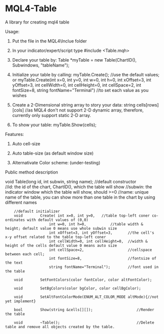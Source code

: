 # MQL4-Table
A library for creating mql4 table

Usage:

1. Put the file in the MQL4\Inclue folder

2. In your indicator/expert/script type #include <Table.mqh>

3. Declare your table by: Table *myTable = new Table(ChartID(), Subwindows, "tableName");

4. Initialize your table by calling: 
    myTable.Create();  //use the default values; or
    myTable.Create(int x=0, int y=0, int w=0, int h=0, int xOffset=3, int yOffset=3, int cellWidth=0, int cellHeight=0, int cellSpace=2, int fontSize=8, string fontName="Terminal") //to set each value as you wishes

5. Create a 2-Dimensional string array to story your data: string cells[rows][cols] //as MQL4 don't not support 2-D dynamic array, therefore, currently only support static 2-D array.

6. To show your table: myTable.Show(cells);

Features:

1.  Auto cell-size

2.  Auto table-size (as default window size)

3.  Alternativate Color scheme: (under-testing)

Public method description
	
void	Table(long id, int subwin, string name);  	//default constructor  
	//id:     the id of the chart, ChartID(), which the table will show
	//subwin: the indicator window which the table will show, should >=0
	//name:   unique name of the table, you can show more than one table in the chart by using different names
	
		//default initializer
		void 		Create( int x=0, int y=0,   //table top-left coner co-ordinates with default values of (0,0)
		                int w=0, int h=0,           //table width & height; default value 0 means use whole subwin size
		                int xOffset=3, int yOffset=3,       //the cell's x-y offset related to the table top-left coner
		                int cellWidth=0, int cellHeight=0,  //width & height of the cells default value 0 means auto size
		                int cellSpace=2,                    //cellspace between each cell;
		                int fontSize=8,                     //fontsize of the text
		                string fontName="Terminal");        //font used in the table
		                
		void 		SetFontColors(color fontColor, color altFontColor);
		
		void 		SetBgColors(color bgColor, color cellBgColor);
		
		void 		SetAltFontColorMode(ENUM_ALT_COLOR_MODE altMode){//not yet implement}
		
		bool 		Show(string &cells[][]);                    //Render the table
		
		void		~Table();                                   //Delete table and remove all objects created by the table.
